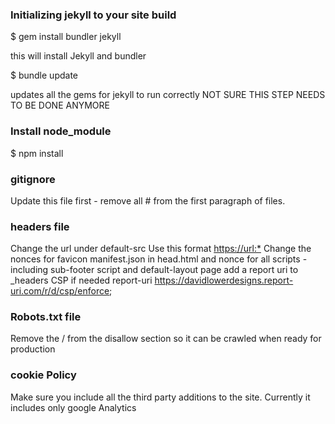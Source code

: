### Initializing jekyll to your site build

$ gem install bundler jekyll

this will install Jekyll and bundler

$ bundle update

updates all the gems for jekyll to run correctly
NOT SURE THIS STEP NEEDS TO BE DONE ANYMORE

### Install node_module

$ npm install

### gitignore

Update this file first - remove all # from the first paragraph of files.

### headers file

Change the url under default-src
Use this format <https://url:*>
Change the nonces for favicon manifest.json in head.html and nonce for all scripts - including sub-footer script and default-layout page
add a report uri to \_headers CSP if needed
report-uri <https://davidlowerdesigns.report-uri.com/r/d/csp/enforce>;

### Robots.txt file

Remove the / from the disallow section so it can be crawled when ready for production

### cookie Policy

Make sure you include all the third party additions to the site. Currently it includes only google Analytics
